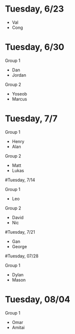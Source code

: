 # Tuesday, 6/23

* Val
* Cong



# Tuesday, 6/30

Group 1
 * Dan
 * Jordan

Group 2
 * Yoseob
 * Marcus



# Tuesday, 7/7

Group 1
  * Henry
  * Alan

Group 2
  * Matt
  * Lukas

  

#Tuesday, 7/14

Group 1
  * Leo

Group 2
  * David
  * Nic



#Tuesday, 7/21

* Gan
* George


#Tuesday, 07/28

Group 1
  * Dylan
  * Mason


# Tuesday, 08/04

Group 1
  * Omar
  * Amitai
